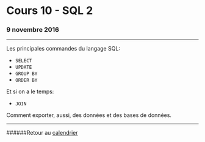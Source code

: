 # Cours 10 - SQL 2
### 9 novembre 2016
-----

Les principales commandes du langage SQL:
- `SELECT`
- `UPDATE`
- `GROUP BY`
- `ORDER BY`

Et si on a le temps:
- `JOIN`

Comment exporter, aussi, des données et des bases de données.

-----

######Retour au [calendrier](/calendrier.md)
